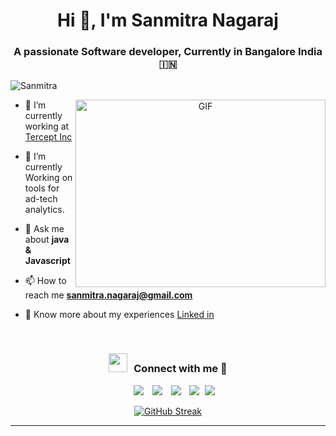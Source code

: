 <h1 align="center">Hi 👋, I'm 
Sanmitra Nagaraj</h1>
<h3 align="center">A passionate Software developer, Currently in Bangalore India &#127470;&#127475</h3>

<p align="left"> <img src="https://komarev.com/ghpvc/?username=s1ny1998&label=Profile%20views&color=0e75b6&style=flat" alt="Sanmitra" /> </p>

<a target="_blank" align="center">
  <img align="right" top="500" height="300" width="400" alt="GIF" src="https://media.giphy.com/media/SWoSkN6DxTszqIKEqv/giphy.gif">
</a>

- 🔭 I’m currently working at <a href="https://phoenix.tech/griffyn/" target="blank">Tercept Inc</a>

- 🌱 I’m currently Working on tools for ad-tech analytics.

- 💬 Ask me about **java & Javascript**

- 📫 How to reach me **sanmitra.nagaraj@gmail.com**

- 📄 Know more about my experiences <a href="https://www.linkedin.com/in/sanmitranagaraj/" target="blank">Linked in</a>
<br/>
<h3 align="center" > <img src="https://media.giphy.com/media/iY8CRBdQXODJSCERIr/giphy.gif" width="30" height="30" style="margin-right: 10px;">Connect with me 🤝 </h3>

<p align="center">

 <div align="center"  class="icons-social" style="margin-left: 10px;">
        <a style="margin-left: 10px;"  target="_blank" href="https://www.linkedin.com/in/sanmitranagaraj/">
			<img src="https://img.icons8.com/doodle/40/000000/linkedin--v2.png"></a>
        <a style="margin-left: 10px;" target="_blank" href="https://github.com/s1ny1998">
		    <img src="https://img.icons8.com/doodle/40/000000/github--v1.png"></a>
		<a style="margin-left: 10px;" target="_blank" href="https://stackoverflow.com/users/10657931/sanmitra-nagaraj?tab=profile">
			<img src="https://img.icons8.com/external-tal-revivo-color-tal-revivo/40/000000/external-stack-overflow-is-a-question-and-answer-site-for-professional-logo-color-tal-revivo.png"></a>
        <a style="margin-left: 10px;" target="_blank" href="https://www.instagram.com/sunnnymitra/">
			<img src="https://img.icons8.com/doodle/40/000000/instagram-new--v2.png"></a>
                    <a style="margin-left: 5px;" target="_blank" href="https://steamcommunity.com/profiles/76561198152370866">
					<img src="https://img.icons8.com/clouds/50/steam.png" ></a>
      </div>

</p>

<p align="center">
	<a href="https://git.io/streak-stats"><img src="https://streak-stats.demolab.com?user=s1ny1998&theme=one-dark-pro&hide_border=true" alt="GitHub Streak" /></a>
</p>

---
